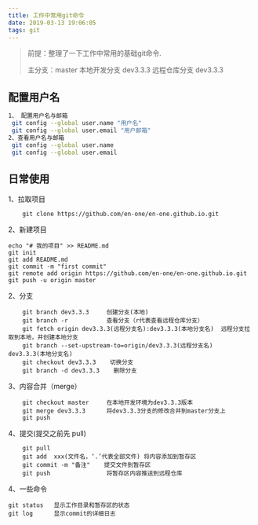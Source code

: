 ```yaml
---
title: 工作中常用git命令
date: 2019-03-13 19:06:05
tags: git
---
```


> 前提：整理了一下工作中常用的基础git命令.
> 
> 主分支：master
> 本地开发分支 dev3.3.3
> 远程仓库分支 dev3.3.3
> 
> <!-- more -->

## 配置用户名

```bash
1、 配置用户名与邮箱
 git config --global user.name "用户名"
 git config --global user.email "用户邮箱"
2、查看用户名与邮箱
 git config --global user.name
 git config --global user.email
```

## 日常使用

1、拉取项目

```git
    git clone https://github.com/en-one/en-one.github.io.git
```

2、新建项目

```git
echo "# 我的项目" >> README.md
git init
git add README.md
git commit -m "first commit"
git remote add origin https://github.com/en-one/en-one.github.io.git
git push -u origin master
```

2、分支

```git
    git branch dev3.3.3     创建分支(本地)
    git branch -r           查看分支（r代表查看远程仓库分支）
    git fetch origin dev3.3.3(远程分支名):dev3.3.3(本地分支名)  远程分支拉取到本地，并创建本地分支
    git branch --set-upstream-to=origin/dev3.3.3(远程分支名)  dev3.3.3(本地分支名)
    git checkout dev3.3.3    切换分支 
    git branch -d dev3.3.3    删除分支
```

3、内容合并（merge）

```git
    git checkout master     在本地开发环境为dev3.3.3版本
    git merge dev3.3.3      将dev3.3.3分支的修改合并到master分支上
    git push
```

4、提交(提交之前先 pull)

```git
    git pull
    git add  xxx(文件名，‘.’代表全部文件) 将内容添加到暂存区
    git commit -m "备注"    提交文件到暂存区
    git push                将暂存区内容推送到远程仓库
```

4、一些命令

```git
git status   显示工作目录和暂存区的状态
git log      显示commit的详细日志
```
